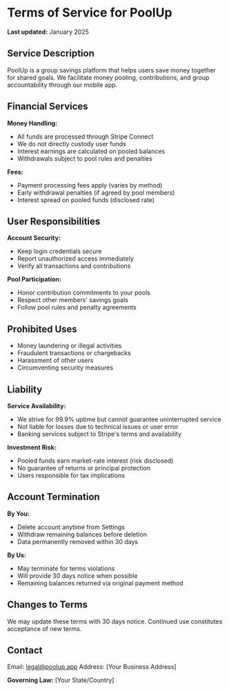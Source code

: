 # Terms of Service for PoolUp

**Last updated:** January 2025

## Service Description

PoolUp is a group savings platform that helps users save money together for shared goals. We facilitate money pooling, contributions, and group accountability through our mobile app.

## Financial Services

**Money Handling:**
- All funds are processed through Stripe Connect
- We do not directly custody user funds
- Interest earnings are calculated on pooled balances
- Withdrawals subject to pool rules and penalties

**Fees:**
- Payment processing fees apply (varies by method)
- Early withdrawal penalties (if agreed by pool members)
- Interest spread on pooled funds (disclosed rate)

## User Responsibilities

**Account Security:**
- Keep login credentials secure
- Report unauthorized access immediately
- Verify all transactions and contributions

**Pool Participation:**
- Honor contribution commitments to your pools
- Respect other members' savings goals
- Follow pool rules and penalty agreements

## Prohibited Uses

- Money laundering or illegal activities
- Fraudulent transactions or chargebacks
- Harassment of other users
- Circumventing security measures

## Liability

**Service Availability:**
- We strive for 99.9% uptime but cannot guarantee uninterrupted service
- Not liable for losses due to technical issues or user error
- Banking services subject to Stripe's terms and availability

**Investment Risk:**
- Pooled funds earn market-rate interest (risk disclosed)
- No guarantee of returns or principal protection
- Users responsible for tax implications

## Account Termination

**By You:**
- Delete account anytime from Settings
- Withdraw remaining balances before deletion
- Data permanently removed within 30 days

**By Us:**
- May terminate for terms violations
- Will provide 30 days notice when possible
- Remaining balances returned via original payment method

## Changes to Terms

We may update these terms with 30 days notice. Continued use constitutes acceptance of new terms.

## Contact

Email: legal@poolup.app
Address: [Your Business Address]

**Governing Law:** [Your State/Country]
